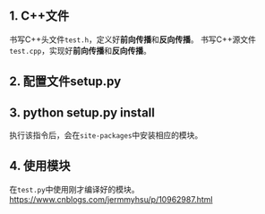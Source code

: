 ## 1. C++文件
书写C++头文件`test.h`，定义好**前向传播**和**反向传播**。
书写C++源文件`test.cpp`，实现好**前向传播**和**反向传播**。
## 2. 配置文件setup.py
## 3. python setup.py install
执行该指令后，会在`site-packages`中安装相应的模块。
## 4. 使用模块
在`test.py`中使用刚才编译好的模块。
https://www.cnblogs.com/jermmyhsu/p/10962987.html
